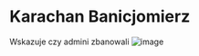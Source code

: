 # Karachan Banicjomierz
Wskazuje czy admini zbanowali
![image](https://user-images.githubusercontent.com/19153947/150618233-4725c8a9-b9dc-46b7-b4ac-df9cd1666716.png)
